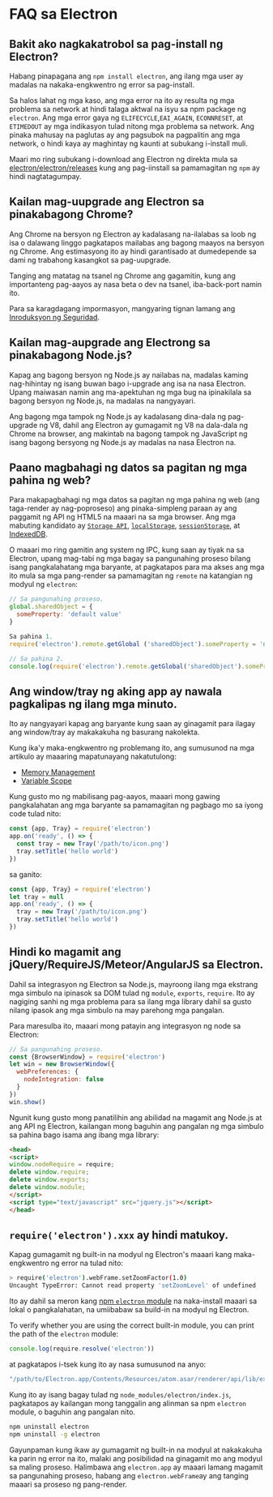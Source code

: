 # FAQ sa Electron

## Bakit ako nagkakatrobol sa pag-install ng Electron?

Habang pinapagana ang `npm install electron`, ang ilang mga user ay madalas na nakaka-engkwentro ng error sa pag-install.

Sa halos lahat ng mga kaso, ang mga error na ito ay resulta ng mga problema sa network at hindi talaga aktwal na isyu sa npm package ng `electron`. Ang mga error gaya ng `ELIFECYCLE`,`EAI_AGAIN`, `ECONNRESET`, at `ETIMEDOUT` ay mga indikasyon tulad nitong mga problema sa network. Ang pinaka mahusay na paglutas ay ang pagsubok na pagpalitin ang mga network, o hindi kaya ay maghintay ng kaunti at subukang i-install muli.

Maari mo ring subukang i-download ang Electron ng direkta mula sa [electron/electron/releases](https://github.com/electron/electron/releases) kung ang pag-iinstall sa pamamagitan ng `npm` ay hindi nagtatagumpay.

## Kailan mag-uupgrade ang Electron sa pinakabagong Chrome?

Ang Chrome na bersyon ng Electron ay kadalasang na-ilalabas sa loob ng isa o dalawang linggo pagkatapos mailabas ang bagong maayos na bersyon ng Chrome. Ang estimasyong ito ay hindi garantisado at dumedepende sa dami ng trabahong kasangkot sa pag-uupgrade.

Tanging ang matatag na tsanel ng Chrome ang gagamitin, kung ang importanteng pag-aayos ay nasa beta o dev na tsanel, iba-back-port namin ito.

Para sa karagdagang impormasyon, mangyaring tignan lamang ang [Inroduksyon ng Seguridad](tutorial/security.md).

## Kailan mag-aupgrade ang Electrong sa pinakabagong Node.js?

Kapag ang bagong bersyon ng Node.js ay nailabas na, madalas kaming nag-hihintay ng isang buwan bago i-upgrade ang isa na nasa Electron. Upang maiwasan namin ang ma-apektuhan ng mga bug na ipinakilala sa bagong bersyon ng Node.js, na madalas na nangyayari.

Ang bagong mga tampok ng Node.js ay kadalasang dina-dala ng pag-upgrade ng V8, dahil ang Electron ay gumagamit ng V8 na dala-dala ng Chrome na browser, ang makintab na bagong tampok ng JavaScript ng isang bagong bersyong ng Node.js ay madalas na nasa Electron na.

## Paano magbahagi ng datos sa pagitan ng mga pahina ng web?

Para makapagbahagi ng mga datos sa pagitan ng mga pahina ng web (ang taga-render ay nag-poproseso) ang pinaka-simpleng paraan ay ang paggamit ng API ng HTML5 na maaari na sa mga browser. Ang mga mabuting kandidato ay [`Storage API`](https://developer.mozilla.org/en-US/docs/Web/API/Storage), [`localStorage`](https://developer.mozilla.org/en-US/docs/Web/API/Window/localStorage), [`sessionStorage`](https://developer.mozilla.org/en-US/docs/Web/API/Window/sessionStorage), at [IndexedDB](https://developer.mozilla.org/en-US/docs/Web/API/IndexedDB_API).

O maaari mo ring gamitin ang system ng IPC, kung saan ay tiyak na sa Electron, upang mag-tabi ng mga bagay sa pangunahing proseso bilang isang pangkalahatang mga baryante, at pagkatapos para ma akses ang mga ito mula sa mga pang-render sa pamamagitan ng `remote` na katangian ng modyul ng `electron`:

```javascript
// Sa pangunahing proseso. 
global.sharedObject = {
  someProperty: 'default value'
}
```

```javascript
Sa pahina 1.
require('electron').remote.getGlobal ('sharedObject').someProperty = 'new value'
```

```javascript
// Sa pahina 2.
console.log(require('electron').remote.getGlobal('sharedObject').someProperty)
```

## Ang window/tray ng aking app ay nawala pagkalipas ng ilang mga minuto.

Ito ay nangyayari kapag ang baryante kung saan ay ginagamit para ilagay ang window/tray ay makakakuha ng basurang nakolekta.

Kung ika'y maka-engkwentro ng problemang ito, ang sumusunod na mga artikulo ay maaaring mapatunayang nakatutulong:

* [Memory Management](https://developer.mozilla.org/en-US/docs/Web/JavaScript/Memory_Management)
* [Variable Scope](https://msdn.microsoft.com/library/bzt2dkta(v=vs.94).aspx)

Kung gusto mo ng mabilisang pag-aayos,  maaari mong gawing pangkalahatan ang mga baryante sa pamamagitan ng pagbago mo sa iyong code tulad nito:

```javascript
const {app, Tray} = require('electron')
app.on('ready', () => {
  const tray = new Tray('/path/to/icon.png')
  tray.setTitle('hello world')
})
```

sa ganito:

```javascript
const {app, Tray} = require('electron')
let tray = null
app.on('ready', () => {
  tray = new Tray('/path/to/icon.png')
  tray.setTitle('hello world')
})
```

## Hindi ko magamit ang jQuery/RequireJS/Meteor/AngularJS sa Electron.

Dahil sa integrasyon ng Electron sa Node.js, mayroong ilang mga ekstrang mga simbulo na ipinasok sa DOM tulad ng `module`, `exports`, `require`. Ito ay nagiging sanhi ng mga problema para sa ilang mga library dahil sa gusto nilang ipasok ang mga simbulo na may parehong mga pangalan.

Para maresulba ito, maaari mong patayin ang integrasyon ng node sa Electron:

```javascript
// Sa pangunahing proseso.
const {BrowserWindow} = require('electron')
let win = new BrowserWindow({
  webPreferences: {
    nodeIntegration: false
  }
})
win.show()
```

Ngunit kung gusto mong panatilihin ang abilidad na magamit ang Node.js at ang API ng Electron, kailangan mong baguhin ang pangalan ng mga simbulo sa pahina bago isama ang ibang mga library:

```html
<head>
<script>
window.nodeRequire = require;
delete window.require;
delete window.exports;
delete window.module;
</script>
<script type="text/javascript" src="jquery.js"></script>
</head>
```

## `require('electron').xxx` ay hindi matukoy.

Kapag gumagamit ng built-in na modyul ng Electron's maaari kang maka-engkwentro ng error na tulad nito:

```sh
> require('electron').webFrame.setZoomFactor(1.0)
Uncaught TypeError: Cannot read property 'setZoomLevel' of undefined
```

Ito ay dahil sa meron kang [npm `electron` module](https://www.npmjs.com/package/electron) na naka-install maaari sa lokal o pangkalahatan, na umiibabaw sa build-in na modyul ng Electron.

To verify whether you are using the correct built-in module, you can print the path of the `electron` module:

```javascript
console.log(require.resolve('electron'))
```

at pagkatapos i-tsek kung ito ay nasa sumusunod na anyo:

```sh
"/path/to/Electron.app/Contents/Resources/atom.asar/renderer/api/lib/exports/electron.js"
```

Kung ito ay isang bagay tulad ng `node_modules/electron/index.js`, pagkatapos ay kailangan mong tanggalin ang alinman sa npm `electron` module, o baguhin ang pangalan nito.

```sh
npm uninstall electron
npm uninstall -g electron
```

Gayunpaman kung ikaw ay gumagamit ng built-in na modyul at nakakakuha ka parin ng error na ito, malaki ang posibilidad na ginagamit mo ang modyul sa maling proseso. Halimbawa ang `electron.app` ay maaari lamang magamit sa pangunahing proseso, habang ang `electron.webFrame`ay ang tanging maaari sa proseso ng pang-render.
